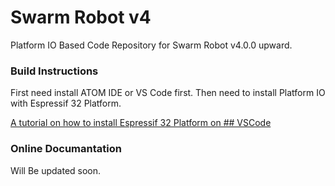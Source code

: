 
# Swarm Robot v4
Platform IO Based Code Repository for Swarm Robot v4.0.0 upward.

### Build Instructions ###
First need install ATOM IDE or VS Code first.
Then need to install Platform IO with Espressif 32 Platform.

[A tutorial on how to install Espressif 32 Platform on ## VSCode](https://www.instructables.com/id/Develop-ESP32-With-PlatformIO-IDE/)

### Online Documantation  ###

Will Be updated soon.
